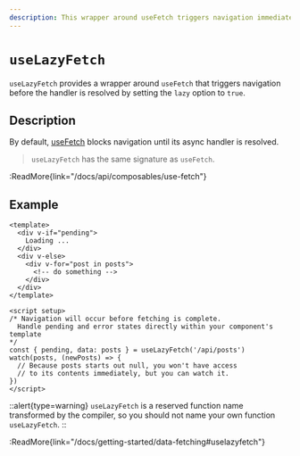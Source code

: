 ```yaml
---
description: This wrapper around useFetch triggers navigation immediately.
---
```


# `useLazyFetch`

`useLazyFetch` provides a wrapper around `useFetch` that triggers navigation before the handler is resolved by setting the `lazy` option to `true`.

## Description

By default, [useFetch](/api/composables/use-fetch) blocks navigation until its async handler is resolved.

> `useLazyFetch` has the same signature as `useFetch`.

:ReadMore{link="/docs/api/composables/use-fetch"}

## Example

```vue
<template>
  <div v-if="pending">
    Loading ...
  </div>
  <div v-else>
    <div v-for="post in posts">
      <!-- do something -->
    </div>
  </div>
</template>

<script setup>
/* Navigation will occur before fetching is complete.
  Handle pending and error states directly within your component's template
*/
const { pending, data: posts } = useLazyFetch('/api/posts')
watch(posts, (newPosts) => {
  // Because posts starts out null, you won't have access
  // to its contents immediately, but you can watch it.
})
</script>
```

::alert{type=warning}
`useLazyFetch` is a reserved function name transformed by the compiler, so you should not name your own function `useLazyFetch`.
::

:ReadMore{link="/docs/getting-started/data-fetching#uselazyfetch"}
